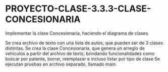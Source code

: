 # PROYECTO-CLASE-3.3.3-CLASE-CONCESIONARIA

Implementar la clase Concesionaria, haciendo el diagrama de clases

Se crea archivo de texto con una lista de autos, que pueden ser de 3 clases distintas.
Se crea la clase Concesionaria, que genera un arreglo de vehiculos a partir del archivo de texto, brindando funcionalidades como buscar por patente, borrar, reemplazar e incluso listar por tipo de clase
Se ejecutan pruebas en archivo separado, llamado main.

